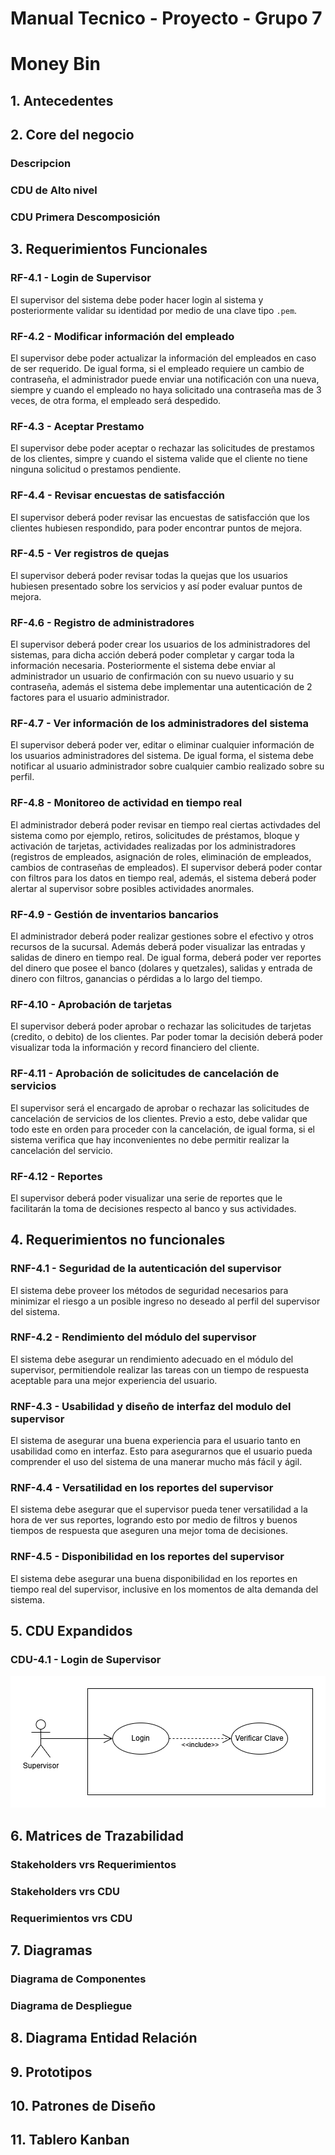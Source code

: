 # Manual Tecnico - Proyecto - Grupo 7
# Money Bin

## 1. Antecedentes

## 2. Core del negocio
### Descripcion
### CDU de Alto nivel
### CDU Primera Descomposición

## 3. Requerimientos Funcionales
### RF-4.1 - Login de Supervisor
El supervisor del sistema debe poder hacer login al sistema y posteriormente validar su identidad por medio de una clave tipo `.pem`.

### RF-4.2 - Modificar información del empleado
El supervisor debe poder actualizar la información del empleados en caso de ser requerido. De igual forma, si el empleado requiere un cambio de contraseña, el administrador puede enviar una notificación con una nueva, siempre y cuando el empleado no haya solicitado una contraseña mas de 3 veces, de otra forma, el empleado será despedido.

### RF-4.3 - Aceptar Prestamo
El supervisor debe poder aceptar o rechazar las solicitudes de prestamos de los clientes, simpre y cuando el sistema valide que el cliente no tiene ninguna solicitud o prestamos pendiente.

### RF-4.4 - Revisar encuestas de satisfacción
El supervisor deberá poder revisar las encuestas de satisfacción que los clientes hubiesen respondido, para poder encontrar puntos de mejora.

### RF-4.5 - Ver registros de quejas
El supervisor deberá poder revisar todas la quejas que los usuarios hubiesen presentado sobre los servicios y así poder evaluar puntos de mejora.

### RF-4.6 - Registro de administradores
El supervisor deberá poder crear los usuarios de los administradores del sistemas, para dicha acción deberá poder completar y cargar toda la información necesaria. Posteriormente el sistema debe enviar al administrador un usuario de confirmación con su nuevo usuario y su contraseña, además el sistema debe implementar una autenticación de 2 factores para el usuario administrador.

### RF-4.7 - Ver información de los administradores del sistema
El supervisor deberá poder ver, editar o eliminar cualquier información de los usuarios administradores del sistema. De igual forma, el sistema debe notificar al usuario administrador sobre cualquier cambio realizado sobre su perfil.

### RF-4.8 - Monitoreo de actividad en tiempo real
El administrador deberá poder revisar en tiempo real ciertas activdades del sistema como por ejemplo, retiros, solicitudes de préstamos, bloque y activación de tarjetas, actividades realizadas por los administradores (registros de empleados, asignación de roles, eliminación de empleados, cambios de contraseñas de empleados). El supervisor deberá poder contar con filtros para los datos en tiempo real, además, el sistema deberá poder alertar al supervisor sobre posibles actividades anormales.

### RF-4.9 - Gestión de inventarios bancarios
El administrador deberá poder realizar gestiones sobre el efectivo y otros recursos de la sucursal. Además deberá poder visualizar las entradas y salidas de dinero en tiempo real. De igual forma, deberá poder ver reportes del dinero que posee el banco (dolares y quetzales), salidas y entrada de dinero con filtros, ganancias o pérdidas a lo largo del tiempo.

### RF-4.10 - Aprobación de tarjetas
El supervisor deberá poder aprobar o rechazar las solicitudes de tarjetas (credito, o debito) de los clientes. Par poder tomar la decisión deberá poder visualizar toda la información y record financiero del cliente.

### RF-4.11 - Aprobación de solicitudes de cancelación de servicios
El supervisor será el encargado de aprobar o rechazar las solicitudes de cancelación de servicios de los clientes. Previo a esto, debe validar que todo este en orden para proceder con la cancelación, de igual forma, si el sistema verifica que hay inconvenientes no debe permitir realizar la cancelación del servicio.

### RF-4.12 - Reportes
El supervisor deberá poder visualizar una serie de reportes que le facilitarán la toma de decisiones respecto al banco y sus actividades.

## 4. Requerimientos no funcionales
### RNF-4.1 - Seguridad de la autenticación del supervisor
El sistema debe proveer los métodos de seguridad necesarios para minimizar el riesgo a un posible ingreso no deseado al perfil del supervisor del sistema.

### RNF-4.2 - Rendimiento del módulo del supervisor
El sistema debe asegurar un rendimiento adecuado en el módulo del supervisor, permitiendole realizar las tareas con un tiempo de respuesta aceptable para una mejor experiencia del usuario.

### RNF-4.3 - Usabilidad y diseño de interfaz del modulo del supervisor
El sistema de asegurar una buena experiencia para el usuario tanto en usabilidad como en interfaz. Esto para asegurarnos que el usuario pueda comprender el uso del sistema de una manerar mucho más fácil y ágil.

### RNF-4.4 - Versatilidad en los reportes del supervisor
El sistema debe asegurar que el supervisor pueda tener versatilidad a la hora de ver sus reportes, logrando esto por medio de filtros y buenos tiempos de respuesta que aseguren una mejor toma de decisiones.

### RNF-4.5 - Disponibilidad en los reportes del supervisor
El sistema debe asegurar una buena disponibilidad en los reportes en tiempo real del supervisor, inclusive en los momentos de alta demanda del sistema.

## 5. CDU Expandidos
### CDU-4.1 - Login de Supervisor
![CDU-4.1](./cdu/CDU-4.1.png)

## 6. Matrices de Trazabilidad
### Stakeholders vrs Requerimientos
### Stakeholders vrs CDU
### Requerimientos vrs CDU

## 7. Diagramas
### Diagrama de Componentes
### Diagrama de Despliegue

## 8. Diagrama Entidad Relación

## 9. Prototipos

## 10. Patrones de Diseño

## 11. Tablero Kanban